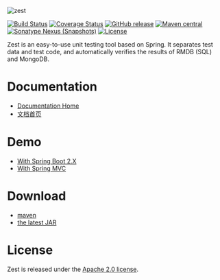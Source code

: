 ![zest](http://bookong.github.io/zest/images/logo.png)

[![Build Status](https://travis-ci.org/bookong/zest.svg?branch=master)](https://travis-ci.org/bookong/zest)
[![Coverage Status](https://coveralls.io/repos/github/bookong/zest/badge.svg?branch=master)](https://coveralls.io/github/bookong/zest?branch=master)
[![GitHub release](https://img.shields.io/github/release/bookong/zest.svg)](https://github.com/bookong/zest/releases)
[![Maven central](https://maven-badges.herokuapp.com/maven-central/com.github.bookong/zest/badge.svg)](https://maven-badges.herokuapp.com/maven-central/com.github.bookong/zest)
[![Sonatype Nexus (Snapshots)](https://img.shields.io/nexus/s/https/oss.sonatype.org/com.github.bookong/zest.svg)](https://oss.sonatype.org/content/repositories/snapshots/com/github/bookong/zest/)
[![License](http://img.shields.io/:license-apache-brightgreen.svg)](http://www.apache.org/licenses/LICENSE-2.0.html)

Zest is an easy-to-use unit testing tool based on Spring. It separates test data and test code, and automatically verifies the results of RMDB (SQL) and MongoDB.

# Documentation

- [Documentation Home](https://github.com/bookong/zest/wiki)
- [文档首页](https://github.com/bookong/zest/wiki/Home_zh_CN)

# Demo

- [With Spring Boot 2.X](https://github.com/bookong/zest-example/tree/master/spring-boot)
- [With Spring MVC](https://github.com/bookong/zest-example/tree/master/spring-mvc)

# Download

- [maven][1]
- [the latest JAR][2]

[1]: https://repo1.maven.org/maven2/com/github/bookong/zest/
[2]: https://search.maven.org/remote_content?g=com.github.bookong&a=zest&v=LATEST

# License

Zest is released under the [Apache 2.0 license](LICENSE).
